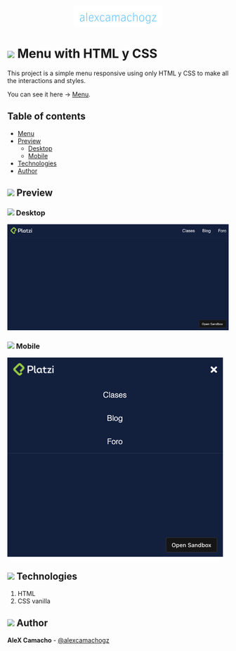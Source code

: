 <p align="center">
    <a href="https://www.twitter.com/alexcamachogz">
        <img src="https://raw.githubusercontent.com/alexcamachogz/random_images/main/alex.png" alt="Alex Camacho"/>
    </a>
</p>

<h1 id="menu">
  <img src="https://img.icons8.com/ios/25/4a90e2/top-menu.png" />
  Menu with HTML y CSS
</h1>

This project is a simple menu responsive using only HTML y CSS to make all the interactions and styles.

You can see it here → [Menu](https://i9pk7.csb.app).

## Table of contents

- [Menu](#menu)
- [Preview](#preview)
  - [Desktop](#desktop)
  - [Mobile](#mobile)
- [Technologies](#technologies)
- [Author](#author)

<h2 id="preview">
  <img src="https://img.icons8.com/ios/20/4a90e2/zoom-in--v1.png"/>
  Preview
</h2>

<h3 id="desktop">
  <img src="https://img.icons8.com/ios/15/4a90e2/monitor--v1.png"/>
  Desktop
</h3>
<img src="images/desktop.png">

<h3 id="mobile">
  <img src="https://img.icons8.com/ios/15/4a90e2/laptop--v1.png"/>
  Mobile
</h3>
<img src="images/mobile.png">

<h2 id="technologies">
  <img src="https://img.icons8.com/ios/20/4a90e2/pin--v1.png"/>
  Technologies
</h2>

1. HTML
2. CSS vanilla

<h2 id="author">
  <img src="https://img.icons8.com/ios/20/4a90e2/star--v1.png"/>
  Author
</h2>

**AleX Camacho** - [@alexcamachogz](https://github.com/alexcamachogz)

